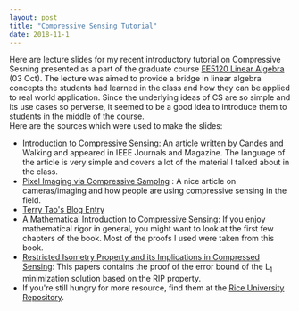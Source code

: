 ```yaml
---
layout: post
title: "Compressive Sensing Tutorial"
date: 2018-11-1
---
```

Here are lecture slides for my recent introductory tutorial on Compressive Sesning presented as a part of the graduate course <a class = "link" href = 'http://www.ee.iitm.ac.in/uday/2018b-EE5120/index.html'>EE5120 Linear Algebra</a> (03 Oct). The lecture was aimed to provide a bridge in linear algebra concepts the students had learned in the class and how they can be applied to real world application. Since the underlying ideas of CS are so simple and its use cases so perverse, it seemed to be a good idea to introduce them to students in the middle of the course. 
<br>
Here are the sources which were used to make the slides:
* <a class = "link" href='https://ieeexplore.ieee.org/stamp/stamp.jsp?tp=&arnumber=4472240'>Introduction to Compressive Sensing</a>: An article written by Candes and Walking and appeared in IEEE Journals and Magazine. The language of the article is very simple and covers a lot of the material I talked about in the class. 
* <a class = "link" href = 'http://www.wisdom.weizmann.ac.il/~vision/courses/2010_2/papers/csCamera-SPMag-web.pdf'>Pixel Imaging via Compressive Samplng</a> : A nice article on cameras/imaging and how people are using compressive sensing in the field.
* <a class = "link" href = 'https://terrytao.wordpress.com/2007/04/13/compressed-sensing-and-single-pixel-cameras'>Terry Tao's Blog Entry</a>
* <a class = "link" href = 'http://www.cis.pku.edu.cn/faculty/vision/zlin/A%20Mathematical%20Introduction%20to%20Compressive%20Sensing.pdf'>A Mathematical Introduction to Compressive Sensing</a>: If you enjoy mathematical rigor in general, you might want to look at the first few chapters of the book. Most of the proofs I used were taken from this book.
* <a class = "link" href = 'https://statweb.stanford.edu/~candes/papers/RIP.pdf'>Restricted Isometry Property and its Implications in Compressed Sensing</a>: This papers contains the proof of the error bound of the L<sub>1</sub> minimization solution based on the RIP property. 
* If you're still hungry for more resource, find them at the <a class = "link" href = 'http://dsp.rice.edu/cs/'>Rice University Repository</a>.
<br>
<center>
<object data="/Compressive_Sensing_Tutorial_NoPause.pdf" width="640" height="480" type='application/pdf'/>
</center>
<br>



